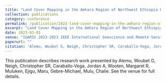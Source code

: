 ```yaml
---
title: "Land Cover Mapping in the Amhara Region of Northwest Ethiopia Using Convolutional Neural Networks and Domain Adaptation Techniques"
collection: publications
category: conference
permalink: /publication/2023-land-cover-mapping-in-the-amhara-region-of-northwest-ethiopia-using-convolutional-neural-networks-and-domain-adaptation-techniques
excerpt: "Land Cover Mapping in the Amhara Region of Northwest Ethiopia Using Convolutional Neural Networks and Domain Adaptation Techniques by Alemu, Woubet G et al."
date: 2023-01-01
venue: "IGARSS 2023-2023 IEEE International Geoscience and Remote Sensing Symposium"
paperurl: ""
citation: 'Alemu, Woubet G, Neigh, Christopher SR, Caraballo-Vega, Jordan A, Wooten, Margaret R, Muluken, Ejigu, Maru, Gebre-Michael, Mulu, Chalie (2023). "Land Cover Mapping in the Amhara Region of Northwest Ethiopia Using Convolutional Neural Networks and Domain Adaptation Techniques." <i>IGARSS 2023-2023 IEEE International Geoscience and Remote Sensing Symposium</i>.'
---
```


This publication describes research work presented by Alemu, Woubet G, Neigh, Christopher SR, Caraballo-Vega, Jordan A, Wooten, Margaret R, Muluken, Ejigu, Maru, Gebre-Michael, Mulu, Chalie. See the venue for full details.
